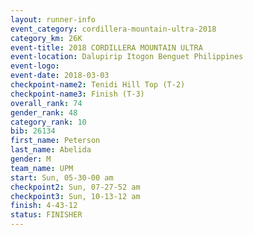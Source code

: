 ```yaml
---
layout: runner-info 
event_category: cordillera-mountain-ultra-2018 
category_km: 26K 
event-title: 2018 CORDILLERA MOUNTAIN ULTRA 
event-location: Dalupirip Itogon Benguet Philippines 
event-logo: 
event-date: 2018-03-03 
checkpoint-name2: Tenidi Hill Top (T-2) 
checkpoint-name3: Finish (T-3) 
overall_rank: 74
gender_rank: 48
category_rank: 10
bib: 26134
first_name: Peterson
last_name: Abelida
gender: M
team_name: UPM
start: Sun, 05-30-00 am
checkpoint2: Sun, 07-27-52 am
checkpoint3: Sun, 10-13-12 am
finish: 4-43-12
status: FINISHER
---
```

